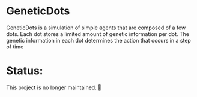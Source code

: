 # GeneticDots
GeneticDots is a simulation of simple agents that are composed of a few dots. Each dot stores a limited amount of genetic information per dot. The genetic information in each dot determines the action that occurs in a step of time

# Status:

This project is no longer maintained. 🤠
